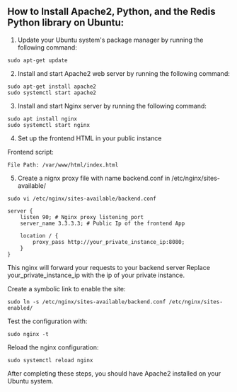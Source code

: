 ## How to Install Apache2, Python, and the Redis Python library on Ubuntu:

1. Update your Ubuntu system's package manager by running the following command:

```
sudo apt-get update
```

2. Install and start Apache2 web server by running the following command:

```
sudo apt-get install apache2
sudo systemctl start apache2
```

3. Install and start Nginx server by running the following command:

```
sudo apt install nginx
sudo systemctl start nginx
```

4. Set up the frontend HTML in your public instance

Frontend script:
```
File Path: /var/www/html/index.html
```

5. Create a nignx proxy file with name backend.conf in /etc/nginx/sites-available/

```
sudo vi /etc/nginx/sites-available/backend.conf

server {
    listen 90; # Nginx proxy listening port
    server_name 3.3.3.3; # Public Ip of the frontend App

    location / {
        proxy_pass http://your_private_instance_ip:8080;
    }
}
```

This nginx will forward your requests to your backend server Replace your_private_instance_ip with the ip of your private instance.

Create a symbolic link to enable the site:

```
sudo ln -s /etc/nginx/sites-available/backend.conf /etc/nginx/sites-enabled/
```

Test the configuration with:

```
sudo nginx -t
```

Reload the nginx configuration:
```
sudo systemctl reload nginx
```

After completing these steps, you should have Apache2 installed on your Ubuntu system.
